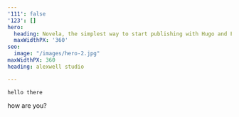 ```yaml
---
'111': false
'123': []
hero:
  heading: Novela, the simplest way to start publishing with Hugo and Forestry.
  maxWidthPX: '360'
seo:
  image: "/images/hero-2.jpg"
maxWidthPX: 360
heading: alexwell studio

---
```

    hello there

how are you?